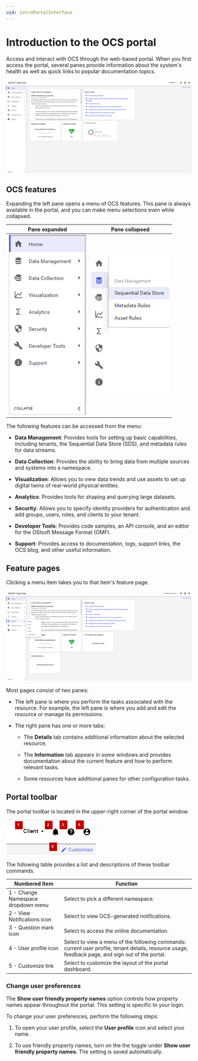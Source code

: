 ```yaml
---
uid: introPortalInterface
---
```


# Introduction to the OCS portal

Access and interact with OCS through the web-based portal. When you first access the portal, several panes provide information about the system's health as well as quick links to popular documentation topics.

![Portal window](../images/portal-interface.png "Portal interface")

## OCS features

Expanding the left pane opens a menu of OCS features. This pane is always available in the portal, and you can make menu selections even while collapsed.

| Pane expanded | Pane collapsed |
|:--:|:--:|
| ![pane expanded](../images/left-pane-expanded.png) | ![pane collapsed](../images/left-pane-collapsed.png) |

The following features can be accessed from the menu:

- **Data Management**: Provides tools for setting up basic capabilities, including tenants, the Sequential Data Store (SDS), and metadata rules for data streams.

- **Data Collection**: Provides the ability to bring data from multiple sources and systems into a namespace.

- **Visualization**: Allows you to view data trends and use assets to set up digital twins of real-world physical entities. 

- **Analytics**: Provides tools for shaping and querying large datasets.

- **Security**: Allows you to specify identity providers for authentication and add groups, users, roles, and clients to your tenant.

- **Developer Tools**: Provides code samples, an API console, and an editor for the OSIsoft Message Format (OMF).

- **Support**: Provides access to documentation, logs, support links, the OCS blog, and other useful information.

## Feature pages

Clicking a menu item takes you to that item's feature page.

![Feature details](../images/feature-details.png "Feature details")

Most pages consist of two panes:

- The left pane is where you perform the tasks associated with the resource. For example, the left pane is where you add and edit the resource or manage its permissions.

- The right pane has one or more tabs:

  - The **Details** tab contains additional information about the selected resource.

  - The **Information** tab appears in some windows and provides documentation about the current feature and how to perform relevant tasks.

  - Some resources have additional panes for other configuration tasks.

## Portal toolbar

The portal toolbar is located in the upper-right corner of the portal window.

![Portal toolbar](../images/top-right-portal-window.png)

The following table provides a list and descriptions of these toolbar commands.

| Numbered Item | Function |
|---------------|----------|
| 1 - Change Namespace dropdown menu | Select to pick a different namespace. |
| 2 - View Notifications icon | Select to view OCS-generated notifications. | 
| 3 - Question mark icon | Select to access the online documentation. |
| 4 - User profile icon  | Select to view a menu of the following commands: current user profile, tenant details, resource usage, feedback page, and sign out of the portal. |
| 5 - Customize link | Select to customize the layout of the portal dashboard. |

### Change user preferences

The **Show user friendly property names** option controls how property names appear throughout the portal. This setting is specific to your login.

To change your user preferences, perform the following steps:

1. To open your user profile, select the **User profile** icon and select your name.

1. To use friendly property names, turn on the the toggle under **Show user friendly property names**. The setting is saved automatically.
